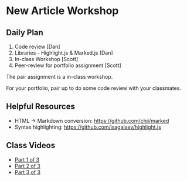 # New Article Workshop

## Daily Plan
1. Code review [Dan]
2. Libraries - Highlight.js & Marked.js [Dan]
3. In-class Workshop [Scott]
4. Peer-review for portfolio assignment [Scott]

The pair assignment is a in-class workshop.

For your portfolio, pair up to do some code review with your classmates.

## Helpful Resources
 - HTML -> Markdown conversion: https://github.com/chjj/marked
 - Syntax highlighting: https://github.com/isagalaev/highlight.js

## Class Videos
 - [Part 1 of 3](https://youtu.be/o4BDMadEgyg)
 - [Part 2 of 3](https://youtu.be/ufUUfiSQBI4)
 - [Part 3 of 3](https://youtu.be/idQ9sIg1Gms)
